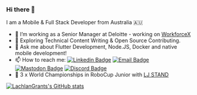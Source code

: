 ### Hi there 👋

I am a Mobile & Full Stack Developer from Australia 🇦🇺

- 🔭 I’m working as a Senior Manager at Deloitte - working on [WorkforceX](https://www2.deloitte.com/au/en/pages/about-deloitte/articles/workforce.html)
- 🌱 Exploring Technical Content Writing & Open Source Contributing.
- 💬 Ask me about Flutter Development, Node.JS, Docker and native mobile development!
- 📫 How to reach me: [![Linkedin Badge](https://img.shields.io/badge/-Lachlan%20Grant-blue?style=flat&logo=Linkedin&logoColor=white)](https://www.linkedin.com/in/lachlangrant19/)  [![Email Badge](https://img.shields.io/badge/-Email-red?style=flat&logo=Mailgun&logoColor=white)](mailto:lachlangrant@rbvea.co)  [![Mastodon Badge](https://img.shields.io/badge/-Mastodon-green?style=flat&logo=Mastodon&logoColor=white)](https://mastodon.social/@lachlangrant)  [![Discord Badge](https://img.shields.io/badge/-Discord-purple?style=flat&logo=Discord&logoColor=white)](https://discordapp.com/users/239681995465031680)
- 🤖 3 x World Championships in RoboCup Junior with [LJ STAND](https://ljstand.com)

[![LachlanGrants's GitHub stats](https://github-readme-stats.vercel.app/api?username=LachlanGrant&count_private=true&show_icons=true&theme=transparent)](https://github.com/anuraghazra/github-readme-stats)


<!--
**LachlanGrant/LachlanGrant** is a ✨ _special_ ✨ repository because its `README.md` (this file) appears on your GitHub profile.

Here are some ideas to get you started:

- 🔭 I’m currently working on ...
- 🌱 I’m currently learning ...
- 👯 I’m looking to collaborate on ...
- 🤔 I’m looking for help with ...
- 💬 Ask me about ...
- 📫 How to reach me: ...
- 😄 Pronouns: ...
- ⚡ Fun fact: ...
-->
